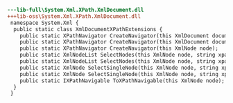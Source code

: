 ﻿```diff
---lib-full\System.Xml.XPath.XmlDocument.dll
+++lib-oss\System.Xml.XPath.XmlDocument.dll
 namespace System.Xml {
  public static class XmlDocumentXPathExtensions {
    public static XPathNavigator CreateNavigator(this XmlDocument document);
    public static XPathNavigator CreateNavigator(this XmlDocument document, XmlNode node);
    public static XPathNavigator CreateNavigator(this XmlNode node);
    public static XmlNodeList SelectNodes(this XmlNode node, string xpath);
    public static XmlNodeList SelectNodes(this XmlNode node, string xpath, XmlNamespaceManager nsmgr);
    public static XmlNode SelectSingleNode(this XmlNode node, string xpath);
    public static XmlNode SelectSingleNode(this XmlNode node, string xpath, XmlNamespaceManager nsmgr);
    public static IXPathNavigable ToXPathNavigable(this XmlNode node);
  }
 }
```
